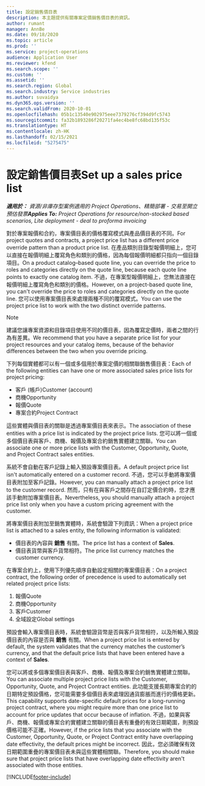 ```yaml
---
title: 設定銷售價目表
description: 本主題提供有關專案定價銷售價目表的資訊。
author: rumant
manager: AnnBe
ms.date: 09/18/2020
ms.topic: article
ms.prod: ''
ms.service: project-operations
audience: Application User
ms.reviewer: kfend
ms.search.scope: ''
ms.custom: ''
ms.assetid: ''
ms.search.region: Global
ms.search.industry: Service industries
ms.author: suvaidya
ms.dyn365.ops.version: ''
ms.search.validFrom: 2020-10-01
ms.openlocfilehash: 05b1c13540e902975eee7379276cf394d9fc5743
ms.sourcegitcommit: fa32b1893286f20271fa4ec4be8fc68bd135f53c
ms.translationtype: HT
ms.contentlocale: zh-HK
ms.lasthandoff: 02/15/2021
ms.locfileid: "5275475"
---
```

# <a name="set-up-a-sales-price-list"></a><span data-ttu-id="212ca-103">設定銷售價目表</span><span class="sxs-lookup"><span data-stu-id="212ca-103">Set up a sales price list</span></span>

<span data-ttu-id="212ca-104">_**適用於：** 資源/非庫存型案例適用的 Project Operations、精簡部署 - 交易至開立預估發票_</span><span class="sxs-lookup"><span data-stu-id="212ca-104">_**Applies To:** Project Operations for resource/non-stocked based scenarios, Lite deployment - deal to proforma invoicing_</span></span>

<span data-ttu-id="212ca-105">對於專案報價和合約，專案價目表的價格覆寫模式與產品價目表的不同。</span><span class="sxs-lookup"><span data-stu-id="212ca-105">For project quotes and contracts, a project price list has a different price override pattern than a product price list.</span></span> <span data-ttu-id="212ca-106">在產品類別目錄型報價明細上，您可以直接在報價明細上覆寫角色和類別的價格，因為每個報價明細都只指向一個目錄項目。</span><span class="sxs-lookup"><span data-stu-id="212ca-106">On a product catalog–based quote line, you can override the price to roles and categories directly on the quote line, because each quote line points to exactly one catalog item.</span></span> <span data-ttu-id="212ca-107">不過，在專案型報價明細上，您無法直接在報價明細上覆寫角色和類別的價格。</span><span class="sxs-lookup"><span data-stu-id="212ca-107">However, on a project-based quote line, you can't override the price to roles and categories directly on the quote line.</span></span> <span data-ttu-id="212ca-108">您可以使用專案價目表來處理兩種不同的覆寫模式。</span><span class="sxs-lookup"><span data-stu-id="212ca-108">You can use the project price list to work with the two distinct override patterns.</span></span>

> [!NOTE]
> <span data-ttu-id="212ca-109">建議您讓專案資源和目錄項目使用不同的價目表，因為覆寫定價時，兩者之間的行為有差異。</span><span class="sxs-lookup"><span data-stu-id="212ca-109">We recommend that you have a separate price list for your project resources and your catalog items, because of the behavior differences between the two when you override pricing.</span></span>

<span data-ttu-id="212ca-110">下列每個實體都可以有一個或多個用於專案定價的相關聯銷售價目表：</span><span class="sxs-lookup"><span data-stu-id="212ca-110">Each of the following entities can have one or more associated sales price lists for project pricing:</span></span>

- <span data-ttu-id="212ca-111">客戶 (帳戶)</span><span class="sxs-lookup"><span data-stu-id="212ca-111">Customer (account)</span></span> 
- <span data-ttu-id="212ca-112">商機</span><span class="sxs-lookup"><span data-stu-id="212ca-112">Opportunity</span></span> 
- <span data-ttu-id="212ca-113">報價</span><span class="sxs-lookup"><span data-stu-id="212ca-113">Quote</span></span> 
- <span data-ttu-id="212ca-114">專案合約</span><span class="sxs-lookup"><span data-stu-id="212ca-114">Project Contract</span></span>

<span data-ttu-id="212ca-115">這些實體與價目表的關聯是透過專案價目表來表示。</span><span class="sxs-lookup"><span data-stu-id="212ca-115">The association of these entities with a price list is indicated by the project price lists.</span></span> <span data-ttu-id="212ca-116">您可以將一個或多個價目表與客戶、商機、報價及專案合約銷售實體建立關聯。</span><span class="sxs-lookup"><span data-stu-id="212ca-116">You can associate one or more price lists with the Customer, Opportunity, Quote, and Project Contract sales entities.</span></span>

<span data-ttu-id="212ca-117">系統不會自動在客戶記錄上輸入預設專案價目表。</span><span class="sxs-lookup"><span data-stu-id="212ca-117">A default project price list isn't automatically entered on a customer record.</span></span> <span data-ttu-id="212ca-118">不過，您可以手動將專案價目表附加至客戶記錄。</span><span class="sxs-lookup"><span data-stu-id="212ca-118">However, you can manually attach a project price list to the customer record.</span></span> <span data-ttu-id="212ca-119">然而，只有在與客戶之間存在自訂定價合約時，您才應該手動附加專案價目表。</span><span class="sxs-lookup"><span data-stu-id="212ca-119">Nevertheless, you should manually attach a project price list only when you have a custom pricing agreement with the customer.</span></span> 

<span data-ttu-id="212ca-120">將專案價目表附加至銷售實體時，系統會驗證下列資訊：</span><span class="sxs-lookup"><span data-stu-id="212ca-120">When a project price list is attached to a sales entity, the following information is validated:</span></span>

- <span data-ttu-id="212ca-121">價目表的內容與 **銷售** 有關。</span><span class="sxs-lookup"><span data-stu-id="212ca-121">The price list has a context of **Sales**.</span></span> 
- <span data-ttu-id="212ca-122">價目表貨幣與客戶貨幣相符。</span><span class="sxs-lookup"><span data-stu-id="212ca-122">The price list currency matches the customer currency.</span></span> 

<span data-ttu-id="212ca-123">在專案合約上，使用下列優先順序自動設定相關的專案價目表：</span><span class="sxs-lookup"><span data-stu-id="212ca-123">On a project contract, the following order of precedence is used to automatically set related project price lists:</span></span>

1. <span data-ttu-id="212ca-124">報價</span><span class="sxs-lookup"><span data-stu-id="212ca-124">Quote</span></span>
2. <span data-ttu-id="212ca-125">商機​​</span><span class="sxs-lookup"><span data-stu-id="212ca-125">Opportunity</span></span>
3. <span data-ttu-id="212ca-126">客戶</span><span class="sxs-lookup"><span data-stu-id="212ca-126">Customer</span></span> 
4. <span data-ttu-id="212ca-127">全域設定</span><span class="sxs-lookup"><span data-stu-id="212ca-127">Global settings</span></span> 

<span data-ttu-id="212ca-128">預設會輸入專案價目表時，系統會驗證貨幣是否與客戶貨幣相符，以及所輸入預設價目表的內容是否與 **銷售** 有關。</span><span class="sxs-lookup"><span data-stu-id="212ca-128">When a project price list is entered by default, the system validates that the currency matches the customer’s currency, and that the default price lists that have been entered have a context of **Sales**.</span></span>

<span data-ttu-id="212ca-129">您可以將或多個專案價目表與客戶、商機、報價及專案合約銷售實體建立關聯。</span><span class="sxs-lookup"><span data-stu-id="212ca-129">You can associate multiple project price lists with the Customer, Opportunity, Quote, and Project Contract entities.</span></span> <span data-ttu-id="212ca-130">此功能支援長期專案合約的日期特定預設價格，您可能需要多個價目表來處理因通貨膨脹而進行的價格更新。</span><span class="sxs-lookup"><span data-stu-id="212ca-130">This capability supports date-specific default prices for a long-running project contract, where you might require more than one price list to account for price updates that occur because of inflation.</span></span> <span data-ttu-id="212ca-131">不過，如果與客戶、商機、報價或專案合約實體建立關聯的價目表有重疊的有效日期範圍，則預設價格可能不正確。</span><span class="sxs-lookup"><span data-stu-id="212ca-131">However, if the price lists that you associate with the Customer, Opportunity, Quote, or Project Contract entity have overlapping date effectivity, the default prices might be incorrect.</span></span> <span data-ttu-id="212ca-132">因此，您必須確保有效日期範圍重疊的專案價目表未與這些實體相關聯。</span><span class="sxs-lookup"><span data-stu-id="212ca-132">Therefore, you should make sure that project price lists that have overlapping date effectivity aren't associated with those entities.</span></span>


[!INCLUDE[footer-include](../includes/footer-banner.md)]